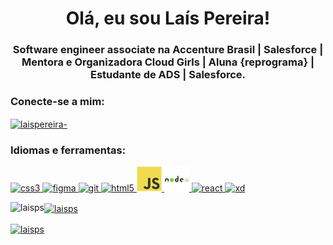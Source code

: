 <h1 align = "center"> Olá, eu sou Laís Pereira! </h1>
<h3 align = "center">  Software engineer associate na Accenture Brasil | Salesforce | Mentora e Organizadora Cloud Girls | Aluna {reprograma} | Estudante de ADS | Salesforce. </h3>

<h3 align = "left"> Conecte-se a mim: </h3>
<p align = "left">
<a href = "https://linkedin.com/in/laispereira-" target = "blank"> <img align = "center" src="https://cdn.jsdelivr.net/npm/simple-icons@3.0.1/icons/linkedin.svg" alt="laispereira-" height="30" width="40" /></a>
</p>
<h3 align =" left "> Idiomas e ferramentas: </h3>
<p align = "left"> <a href="https://www.w3schools.com/css/" target="_blank"> <img src = "https://raw.githubusercontent.com/devicons/devicon /master/icons/css3/css3-original-wordmark.svg "alt =" css3 "width =" 40 "height =" 40 "/> </a> <a href =" https://www.figma.com / "target =" _ blank "> <img src =" https://www.vectorlogo.zone/logos/figma/figma-icon.svg "alt =" figma "width =" 40 "height =" 40 "/> </a> <a href="https://git-scm.com/" target="_blank"> <img src = "https://www.vectorlogo.zone/logos/git-scm/git-scm -icon.svg "alt =" git "largura =" 40 "altura ="40 "/> </a> <a href="https://www.w3.org/html/" target="_blank"> <img src =" https://raw.githubusercontent.com/devicons/devicon /master/icons/html5/html5-original-wordmark.svg "alt =" html5 "width =" 40 "height =" 40 "/> </a> <a href =" https://developer.mozilla.org / en-US / docs / Web / JavaScript "target =" _ blank "> <img src =" https://raw.githubusercontent.com/devicons/devicon/master/icons/javascript/javascript-original.svg "alt = "javascript" width = "40" height = "40" /> </a>  <a href =" https: // nodejs.org "target =" _ blank "> <img src =" https://raw.githubusercontent.com/devicons/devicon/master/icons/nodejs/nodejs-original-wordmark.svg "alt =" nodejs "width = "40" height = "40" /> </a> <a href="https://reactjs.org/" target="_blank"> <img src = "https://raw.githubusercontent.com/devicons /devicon/master/icons/react/react-original-wordmark.svg "alt =" react "width =" 40 "height =" 40 "/> </a> <a href =" https: //www.adobe .com / products / xd.html "target =" _ blank "> <img src =" https://cdn.worldvectorlogo.com/logos/adobe-xd.svg "alt =" xd "width =" 40 "height =" 40 "/> </ a> </p>
<p> <img align = "left" src = "https://github-readme-stats.vercel.app/api/top-langs?username=laisps&show_icons=true&locale=en&layout=compact" alt = "laisps" /> </p>
<p>  <img align = "center" src = "https://github-readme-stats.vercel.app/api?username=laisps&show_icons=true&locale=en" alt = "laisps" /> </p>
<p> <img align = "center" src = "https://github-readme-streak-stats.herokuapp.com/?user=laisps&" alt = "laisps" /> </p>
